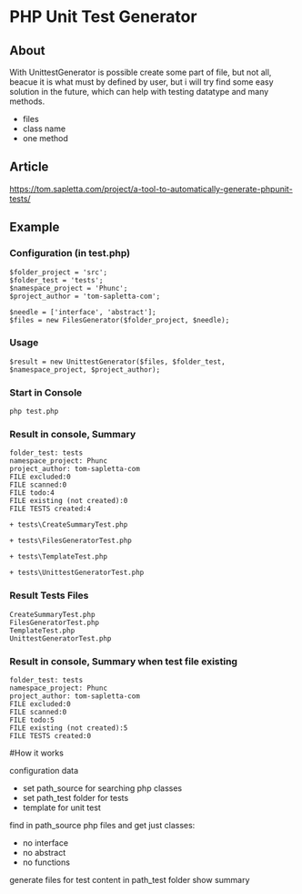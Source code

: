 # PHP Unit Test Generator
## About
With UnittestGenerator is possible create some part of file, but not all, beacue it is what must by defined by user, but i will try find some easy solution in the future, which can help with testing datatype and many methods.
+ files
+ class name
+ one method

## Article
https://tom.sapletta.com/project/a-tool-to-automatically-generate-phpunit-tests/

## Example

### Configuration (in test.php)
```
$folder_project = 'src';
$folder_test = 'tests';
$namespace_project = 'Phunc';
$project_author = 'tom-sapletta-com';

$needle = ['interface', 'abstract'];
$files = new FilesGenerator($folder_project, $needle);
```

### Usage 
```
$result = new UnittestGenerator($files, $folder_test, $namespace_project, $project_author);
```

### Start in Console
```
php test.php
```

### Result in console, Summary
```
folder_test: tests
namespace_project: Phunc
project_author: tom-sapletta-com
FILE excluded:0
FILE scanned:0
FILE todo:4
FILE existing (not created):0
FILE TESTS created:4

+ tests\CreateSummaryTest.php

+ tests\FilesGeneratorTest.php

+ tests\TemplateTest.php

+ tests\UnittestGeneratorTest.php

```

### Result Tests Files
```
CreateSummaryTest.php
FilesGeneratorTest.php
TemplateTest.php
UnittestGeneratorTest.php
```

### Result in console, Summary when test file existing
```
folder_test: tests
namespace_project: Phunc
project_author: tom-sapletta-com
FILE excluded:0
FILE scanned:0
FILE todo:5
FILE existing (not created):5
FILE TESTS created:0
```

#How it works

configuration data
 + set path_source for searching php classes
 + set path_test folder for tests
 + template for unit test

find in path_source php files and get just classes:
 + no interface
 + no abstract
 + no functions

generate files for test content in path_test folder
show summary